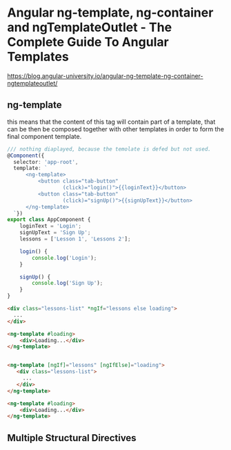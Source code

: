 # Angular ng-template, ng-container and ngTemplateOutlet - The Complete Guide To Angular Templates

https://blog.angular-university.io/angular-ng-template-ng-container-ngtemplateoutlet/

## ng-template 
this means that the content of this tag will contain part of a template, that can be then be composed together with other templates in order to form the final component template.

```ts
/// nothing diaplayed, because the temolate is defed but not used.
@Component({
  selector: 'app-root',
  template: `      
      <ng-template>
          <button class="tab-button" 
                  (click)="login()">{{loginText}}</button>
          <button class="tab-button" 
                  (click)="signUp()">{{signUpText}}</button>
      </ng-template>
  `})
export class AppComponent {
    loginText = 'Login';
    signUpText = 'Sign Up'; 
    lessons = ['Lesson 1', 'Lessons 2'];

    login() {
        console.log('Login');
    }

    signUp() {
        console.log('Sign Up');
    }
}
```


```html
<div class="lessons-list" *ngIf="lessons else loading">
  ... 
</div>

<ng-template #loading>
    <div>Loading...</div>
</ng-template>


<ng-template [ngIf]="lessons" [ngIfElse]="loading">
   <div class="lessons-list">
     ... 
   </div>
</ng-template>

<ng-template #loading>
    <div>Loading...</div>
</ng-template>

```

## Multiple Structural Directives

